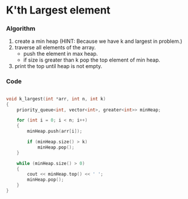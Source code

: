 # K'th Largest element

### Algorithm

1. create a min heap (HINT: Because we have k and largest in problem.)
2. traverse all elements of the array.
   - push the element in max heap.
   - if size is greater than k pop the top element of min heap.
3. print the top until heap is not empty.

### Code

```cpp

void k_largest(int *arr, int n, int k)
{
    priority_queue<int, vector<int>, greater<int>> minHeap;

    for (int i = 0; i < n; i++)
    {
        minHeap.push(arr[i]);

        if (minHeap.size() > k)
            minHeap.pop();
    }

    while (minHeap.size() > 0)
    {
        cout << minHeap.top() << ' ';
        minHeap.pop();
    }
}
```